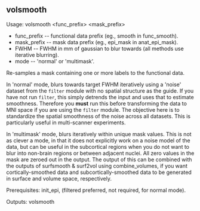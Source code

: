 volsmooth
---------
Usage: volsmooth <func_prefix> <mask_prefix> <FWHM> <mode>

+ func_prefix -- functional data prefix (eg., smooth in func_smooth).
+ mask_prefix -- mask data prefix (eg., epi_mask in anat_epi_mask).
+ FWHM -- FWHM in mm of gaussian to blur towards (all methods use iterative blurring).
+ mode -- 'normal' or 'multimask'.

Re-samples a mask containing one or more labels to the functional data. 

In 'normal' mode, blurs towards target FWHM iteratively using a 'noise' dataset from the `filter` module with no spatial structure as the guide. If you have not run `filter`, this simply detrends the input and uses that to estimate smoothness. Therefore you **must** run this before transforming the data to MNI space if you are using the `filter` module. The objective here is to standardize the spatial smoothness of the noise across all datasets.  This is particularly useful in multi-scanner experiments. 

In 'multimask' mode, blurs iteratively within unique mask values. This is not as clever a mode, in that it does not explicitly work on a noise model of the data, but can be useful in the subcortical regions when you do not want to blur into non-brain regions or between adjacent nuclei. All zero values in the mask are zeroed out in the output. The output of this can be combined with the outputs of surfsmooth & surf2vol using combine_volumes, if you want cortically-smoothed data and subcortically-smoothed data to be generated in surface and volume space, respectively.

Prerequisites: init_epi, (filtered preferred, not required, for normal mode).

Outputs: volsmooth

